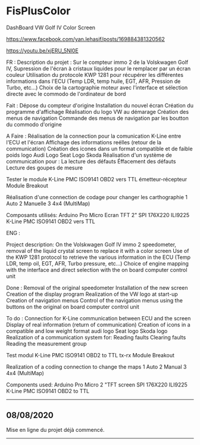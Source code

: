 # FisPlusColor

DashBoard VW Golf IV Color Screen  

https://www.facebook.com/yan.lehasif/posts/169884381320562

https://youtu.be/xjERU_5Nl0E

FR :
Description du projet :
Sur le compteur immo 2 de la Volskwagen Golf IV, Supression de l'écran à cristaux liquides pour le remplacer par un écran couleur
Utilisation du protocole KWP 1281 pour récupérer les différentes informations dans l'ECU (Temp LDR, temp huile, EGT, AFR, Pression de Turbo, etc...)
Choix de la cartographie moteur avec l'interface et sélection directe avec le commodo de l'ordinateur de bord

Fait :
Dépose du compteur d'origine
Installation du nouvel écran
Création du programme d'affichage
Réalisation du logo VW au démarage
Création des menus de navigation
Commande des menus de navigation par les boutton du commodo d'origine


A Faire :
Réalisation de la connection pour la comunication K-Line entre l'ECU et l'écran
Affichage des informations reélles (retour de la communication)
Création des icones dans un format compatible et de faible poids
 logo Audi
 Logo Seat
 Logo Skoda
Réalisation d'un système de communication pour :
 La lecture des défauts
 Éffacement des défauts
 Lecture des goupes de mesure
 
 Tester le module K-Line PMC ISO9141 OBD2 vers TTL émetteur-récepteur Module Breakout

Réalisation d'une connection de codage pour changer les carthographie 1 Auto 2 Manuelle 3 4x4 (MultiMap)

Composants utilisés:
 Arduino Pro Micro
 Ecran TFT 2" SPI 176X220 ILI9225
 K-Line PMC ISO9141 OBD2 vers TTL

ENG :


Project description:
On the Volskwagen Golf IV immo 2 speedometer, removal of the liquid crystal screen to replace it with a color screen
Use of the KWP 1281 protocol to retrieve the various information in the ECU (Temp LDR, temp oil, EGT, AFR, Turbo pressure, etc...)
Choice of engine mapping with the interface and direct selection with the on board computer control unit


Done :
Removal of the original speedometer
Installation of the new screen
Creation of the display program
Realization of the VW logo at start-up
Creation of navigation menus
Control of the navigation menus using the buttons on the original on board computer control unit


To do :
Connection for K-Line communication between ECU and the screen
Display of real information (return of communication)
Creation of icons in a compatible and low weight format
 audi logo
 Seat logo
 Skoda logo
Realization of a communication system for:
 Reading faults
 Clearing faults
 Reading the measurement group
 
Test modul K-Line PMC ISO9141 OBD2 to TTL tx-rx Module Breakout

Realization of a coding connection to change the maps 1 Auto 2 Manual 3 4x4 (MultiMap)

Components used:
 Arduino Pro Micro
 2 "TFT screen SPI 176X220 ILI9225
 K-Line PMC ISO9141 OBD2 to TTL

-----------
08/08/2020
-----------
Mise en ligne du projet déjà commencé.
________________________________________
